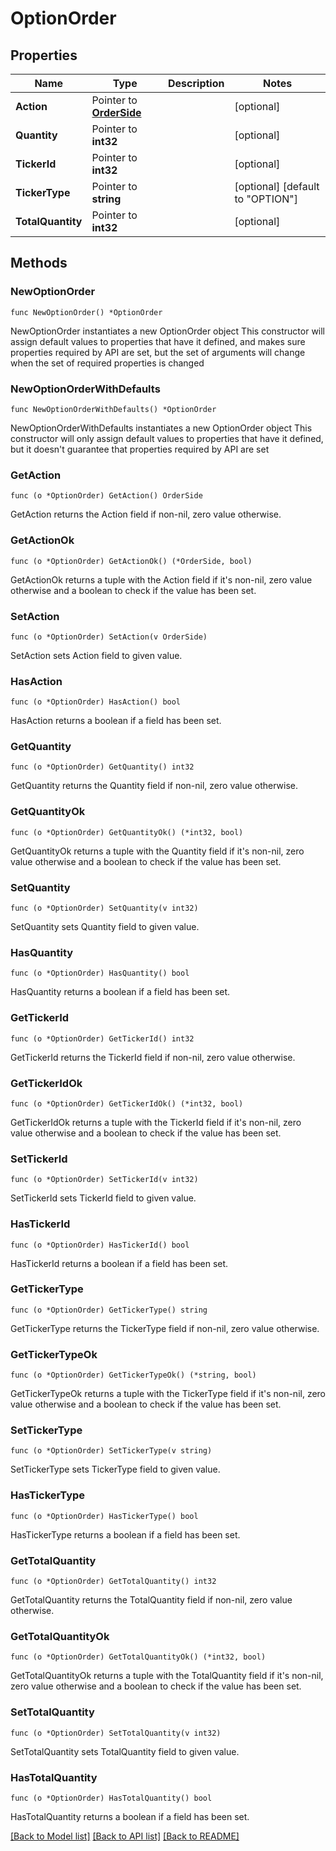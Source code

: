 # OptionOrder

## Properties

Name | Type | Description | Notes
------------ | ------------- | ------------- | -------------
**Action** | Pointer to [**OrderSide**](OrderSide.md) |  | [optional] 
**Quantity** | Pointer to **int32** |  | [optional] 
**TickerId** | Pointer to **int32** |  | [optional] 
**TickerType** | Pointer to **string** |  | [optional] [default to "OPTION"]
**TotalQuantity** | Pointer to **int32** |  | [optional] 

## Methods

### NewOptionOrder

`func NewOptionOrder() *OptionOrder`

NewOptionOrder instantiates a new OptionOrder object
This constructor will assign default values to properties that have it defined,
and makes sure properties required by API are set, but the set of arguments
will change when the set of required properties is changed

### NewOptionOrderWithDefaults

`func NewOptionOrderWithDefaults() *OptionOrder`

NewOptionOrderWithDefaults instantiates a new OptionOrder object
This constructor will only assign default values to properties that have it defined,
but it doesn't guarantee that properties required by API are set

### GetAction

`func (o *OptionOrder) GetAction() OrderSide`

GetAction returns the Action field if non-nil, zero value otherwise.

### GetActionOk

`func (o *OptionOrder) GetActionOk() (*OrderSide, bool)`

GetActionOk returns a tuple with the Action field if it's non-nil, zero value otherwise
and a boolean to check if the value has been set.

### SetAction

`func (o *OptionOrder) SetAction(v OrderSide)`

SetAction sets Action field to given value.

### HasAction

`func (o *OptionOrder) HasAction() bool`

HasAction returns a boolean if a field has been set.

### GetQuantity

`func (o *OptionOrder) GetQuantity() int32`

GetQuantity returns the Quantity field if non-nil, zero value otherwise.

### GetQuantityOk

`func (o *OptionOrder) GetQuantityOk() (*int32, bool)`

GetQuantityOk returns a tuple with the Quantity field if it's non-nil, zero value otherwise
and a boolean to check if the value has been set.

### SetQuantity

`func (o *OptionOrder) SetQuantity(v int32)`

SetQuantity sets Quantity field to given value.

### HasQuantity

`func (o *OptionOrder) HasQuantity() bool`

HasQuantity returns a boolean if a field has been set.

### GetTickerId

`func (o *OptionOrder) GetTickerId() int32`

GetTickerId returns the TickerId field if non-nil, zero value otherwise.

### GetTickerIdOk

`func (o *OptionOrder) GetTickerIdOk() (*int32, bool)`

GetTickerIdOk returns a tuple with the TickerId field if it's non-nil, zero value otherwise
and a boolean to check if the value has been set.

### SetTickerId

`func (o *OptionOrder) SetTickerId(v int32)`

SetTickerId sets TickerId field to given value.

### HasTickerId

`func (o *OptionOrder) HasTickerId() bool`

HasTickerId returns a boolean if a field has been set.

### GetTickerType

`func (o *OptionOrder) GetTickerType() string`

GetTickerType returns the TickerType field if non-nil, zero value otherwise.

### GetTickerTypeOk

`func (o *OptionOrder) GetTickerTypeOk() (*string, bool)`

GetTickerTypeOk returns a tuple with the TickerType field if it's non-nil, zero value otherwise
and a boolean to check if the value has been set.

### SetTickerType

`func (o *OptionOrder) SetTickerType(v string)`

SetTickerType sets TickerType field to given value.

### HasTickerType

`func (o *OptionOrder) HasTickerType() bool`

HasTickerType returns a boolean if a field has been set.

### GetTotalQuantity

`func (o *OptionOrder) GetTotalQuantity() int32`

GetTotalQuantity returns the TotalQuantity field if non-nil, zero value otherwise.

### GetTotalQuantityOk

`func (o *OptionOrder) GetTotalQuantityOk() (*int32, bool)`

GetTotalQuantityOk returns a tuple with the TotalQuantity field if it's non-nil, zero value otherwise
and a boolean to check if the value has been set.

### SetTotalQuantity

`func (o *OptionOrder) SetTotalQuantity(v int32)`

SetTotalQuantity sets TotalQuantity field to given value.

### HasTotalQuantity

`func (o *OptionOrder) HasTotalQuantity() bool`

HasTotalQuantity returns a boolean if a field has been set.


[[Back to Model list]](../README.md#documentation-for-models) [[Back to API list]](../README.md#documentation-for-api-endpoints) [[Back to README]](../README.md)


